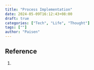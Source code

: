 ```yaml
---
title: "Process Implementation"
date: 2024-05-09T16:12:43+08:00
draft: true
categories: ["Tech", "Life", "Thought"]
tags: [""]
author: "Paisen"
---
```



## Reference
1. []()